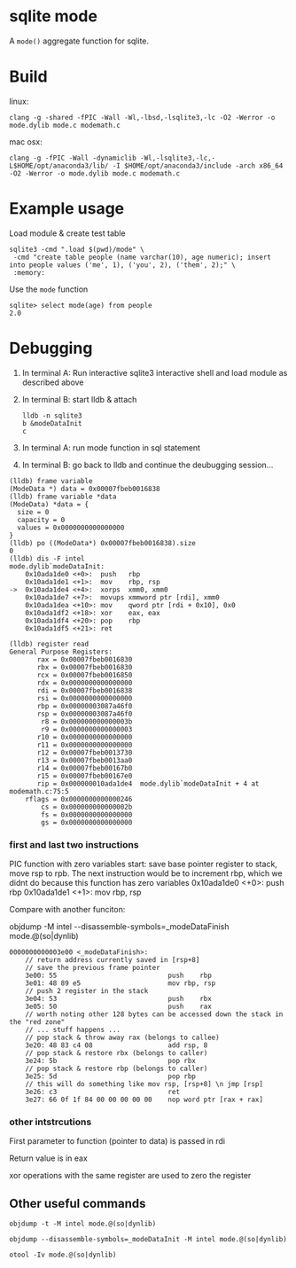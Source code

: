 # sqlite mode

A `mode()` aggregate function for sqlite.

# Build

linux:

```
clang -g -shared -fPIC -Wall -Wl,-lbsd,-lsqlite3,-lc -O2 -Werror -o mode.dylib mode.c modemath.c
```

mac osx:

```
clang -g -fPIC -Wall -dynamiclib -Wl,-lsqlite3,-lc,-L$HOME/opt/anaconda3/lib/ -I $HOME/opt/anaconda3/include -arch x86_64 -O2 -Werror -o mode.dylib mode.c modemath.c
```

# Example usage

Load module & create test table

```
sqlite3 -cmd ".load $(pwd)/mode" \
 -cmd "create table people (name varchar(10), age numeric); insert into people values ('me', 1), ('you', 2), ('them', 2);" \
 :memory:
```

Use the `mode` function

```
sqlite> select mode(age) from people
2.0
```


# Debugging

1. In terminal A: Run interactive sqlite3 interactive shell and load module as described above
2. In terminal B: start lldb & attach

    ```
    lldb -n sqlite3
    b &modeDataInit
    c
    ```

3. In terminal A: run mode function in sql statement
4. In terminal B: go back to lldb and continue the deubugging session...

```
(lldb) frame variable
(ModeData *) data = 0x00007fbeb0016838
(lldb) frame variable *data
(ModeData) *data = {
  size = 0
  capacity = 0
  values = 0x0000000000000000
}
(lldb) po ((ModeData*) 0x00007fbeb0016838).size
0
(lldb) dis -F intel
mode.dylib`modeDataInit:
    0x10ada1de0 <+0>:  push   rbp
    0x10ada1de1 <+1>:  mov    rbp, rsp
->  0x10ada1de4 <+4>:  xorps  xmm0, xmm0
    0x10ada1de7 <+7>:  movups xmmword ptr [rdi], xmm0
    0x10ada1dea <+10>: mov    qword ptr [rdi + 0x10], 0x0
    0x10ada1df2 <+18>: xor    eax, eax
    0x10ada1df4 <+20>: pop    rbp
    0x10ada1df5 <+21>: ret    

(lldb) register read
General Purpose Registers:
       rax = 0x00007fbeb0016830
       rbx = 0x00007fbeb0016830
       rcx = 0x00007fbeb0016850
       rdx = 0x0000000000000000
       rdi = 0x00007fbeb0016838
       rsi = 0x0000000000000000
       rbp = 0x00000003087a46f0
       rsp = 0x00000003087a46f0
        r8 = 0x000000000000003b
        r9 = 0x0000000000000003
       r10 = 0x0000000000000000
       r11 = 0x0000000000000000
       r12 = 0x00007fbeb0013730
       r13 = 0x00007fbeb0013aa0
       r14 = 0x00007fbeb00167b0
       r15 = 0x00007fbeb00167e0
       rip = 0x000000010ada1de4  mode.dylib`modeDataInit + 4 at modemath.c:75:5
    rflags = 0x0000000000000246
        cs = 0x000000000000002b
        fs = 0x0000000000000000
        gs = 0x0000000000000000
```

### first and last two instructions

PIC function with zero variables start: save base pointer register to stack, move rsp to rpb. The next instruction would be to increment rbp, which we didnt do because this function has zero variables
    0x10ada1de0 <+0>:  push   rbp
    0x10ada1de1 <+1>:  mov    rbp, rsp

Compare with another funciton:

objdump -M intel --disassemble-symbols=_modeDataFinish mode.@(so|dynlib) 

```
0000000000003e00 <_modeDataFinish>:
    // return address currently saved in [rsp+8]
    // save the previous frame pointer
    3e00: 55                           	push	rbp
    3e01: 48 89 e5                     	mov	rbp, rsp
    // push 2 register in the stack
    3e04: 53                           	push	rbx
    3e05: 50                           	push	rax
    // worth noting other 128 bytes can be accessed down the stack in the "red zone"
    // ... stuff happens ...
    // pop stack & throw away rax (belongs to callee)
    3e20: 48 83 c4 08                  	add	rsp, 8
    // pop stack & restore rbx (belongs to caller)
    3e24: 5b                           	pop	rbx
    // pop stack & restore rbp (belongs to caller)
    3e25: 5d                           	pop	rbp
    // this will do something like mov rsp, [rsp+8] \n jmp [rsp]
    3e26: c3                           	ret
    3e27: 66 0f 1f 84 00 00 00 00 00   	nop	word ptr [rax + rax]
```

### other intstrcutions

First parameter to function (pointer to data) is passed in rdi

Return value is in eax

xor operations with the same register are used to zero the register

## Other useful commands

```
objdump -t -M intel mode.@(so|dynlib) 

objdump --disassemble-symbols=_modeDataInit -M intel mode.@(so|dynlib) 

otool -Iv mode.@(so|dynlib) 
```

